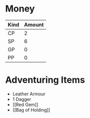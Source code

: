 
# Money

| Kind | Amount |
| ---- | ------ |
| CP   | 2      |
| SP   | 6      |
| GP   | 0      |
| PP   | 0      |

# Adventuring Items
- Leather Armour
- 1 Dagger
- [[Red Gem]]
- [[Bag of Holding]]